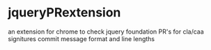 jqueryPRextension
=================

an extension for chrome to check jquery foundation PR's for cla/caa signitures commit message format and line lengths
